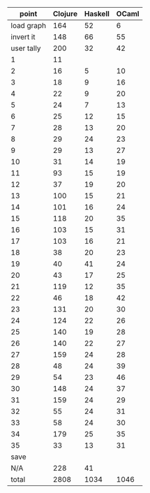 point      | Clojure | Haskell | OCaml |
-----------|---------|---------|-------|
load graph | 164 |  52 |   6
invert it  | 148 |  66 |  55
user tally | 200 |  32 |  42
 1  |  11  |     |	
 2  |  16  |  5  |	10
 3  |  18  |  9  |	16
 4  |  22  |  9  |	20
 5  |  24  |  7  |	13
 6  |  25  | 12  |	15
 7  |  28  | 13  |	20
 8  |  29  | 24  |	23
 9  |  29  | 13  |	27
10  |  31  | 14  |	19
11  |  93  | 15  |	19
12  |  37  | 19  |	20
13  | 100  | 15  |	21
14  | 101  | 16  |	24
15  | 118  | 20  |	35
16  | 103  | 15  |	31
17  | 103  | 16  |	21
18  |  38  | 20  |	23
19  |  40  | 41  |	24
20  |  43  | 17  |	25
21  | 119  | 12  |	35
22  |  46  | 18  |	42
23  | 131  | 20  |	30
24  | 124  | 22  |	26
25  | 140  | 19  |	28
26  | 140  | 22  |	27
27  | 159  | 24  |	28
28  |  48  | 24  |	39
29  |  54  | 23  |	46
30  | 148  | 24  |	37
31  | 159  | 24  |	29
32  |  55  | 24  |	31
33  |  58  | 24  |	30
34  | 179  | 25  |	35
35  |  33  | 13  |	31
save |
N/A | 228 |	41
total | 2808 | 1034 | 1046
